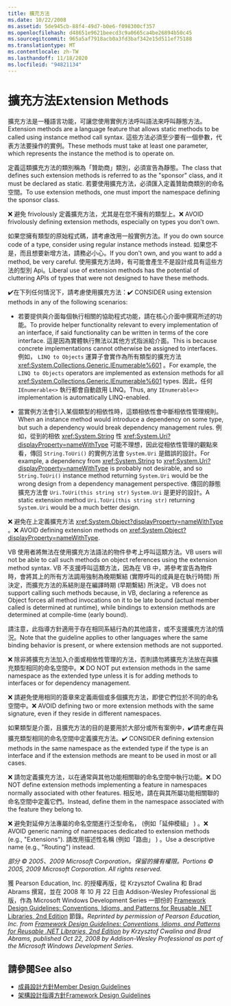 ```yaml
---
title: 擴充方法
ms.date: 10/22/2008
ms.assetid: 5de945cb-88f4-49d7-b0e6-f098300cf357
ms.openlocfilehash: d48651e9621beecd3c9a0665ca4be26894b50c45
ms.sourcegitcommit: 965a5af7918acb0a3fd3baf342e15d511ef75188
ms.translationtype: MT
ms.contentlocale: zh-TW
ms.lasthandoff: 11/18/2020
ms.locfileid: "94821134"
---
```

# <a name="extension-methods"></a><span data-ttu-id="8358e-102">擴充方法</span><span class="sxs-lookup"><span data-stu-id="8358e-102">Extension Methods</span></span>
<span data-ttu-id="8358e-103">擴充方法是一種語言功能，可讓您使用實例方法呼叫語法來呼叫靜態方法。</span><span class="sxs-lookup"><span data-stu-id="8358e-103">Extension methods are a language feature that allows static methods to be called using instance method call syntax.</span></span> <span data-ttu-id="8358e-104">這些方法必須至少要有一個參數，代表方法要操作的實例。</span><span class="sxs-lookup"><span data-stu-id="8358e-104">These methods must take at least one parameter, which represents the instance the method is to operate on.</span></span>

 <span data-ttu-id="8358e-105">定義這類擴充方法的類別稱為「贊助商」類別，必須宣告為靜態。</span><span class="sxs-lookup"><span data-stu-id="8358e-105">The class that defines such extension methods is referred to as the "sponsor" class, and it must be declared as static.</span></span> <span data-ttu-id="8358e-106">若要使用擴充方法，必須匯入定義贊助商類別的命名空間。</span><span class="sxs-lookup"><span data-stu-id="8358e-106">To use extension methods, one must import the namespace defining the sponsor class.</span></span>

 <span data-ttu-id="8358e-107">❌ 避免 frivolously 定義擴充方法，尤其是在您不擁有的類型上。</span><span class="sxs-lookup"><span data-stu-id="8358e-107">❌ AVOID frivolously defining extension methods, especially on types you don't own.</span></span>

 <span data-ttu-id="8358e-108">如果您擁有類型的原始程式碼，請考慮改用一般實例方法。</span><span class="sxs-lookup"><span data-stu-id="8358e-108">If you do own source code of a type, consider using regular instance methods instead.</span></span> <span data-ttu-id="8358e-109">如果您不是，而且想要新增方法，請務必小心。</span><span class="sxs-lookup"><span data-stu-id="8358e-109">If you don't own, and you want to add a method, be very careful.</span></span> <span data-ttu-id="8358e-110">使用擴充方法時，有可能會產生不是設計成具有這些方法的型別 Api。</span><span class="sxs-lookup"><span data-stu-id="8358e-110">Liberal use of extension methods has the potential of cluttering APIs of types that were not designed to have these methods.</span></span>

 <span data-ttu-id="8358e-111">✔️在下列任何情況下，請考慮使用擴充方法：</span><span class="sxs-lookup"><span data-stu-id="8358e-111">✔️ CONSIDER using extension methods in any of the following scenarios:</span></span>

- <span data-ttu-id="8358e-112">若要提供與介面每個執行相關的協助程式功能，請在核心介面中撰寫所述的功能。</span><span class="sxs-lookup"><span data-stu-id="8358e-112">To provide helper functionality relevant to every implementation of an interface, if said functionality can be written in terms of the core interface.</span></span> <span data-ttu-id="8358e-113">這是因為實體執行無法以其他方式指派給介面。</span><span class="sxs-lookup"><span data-stu-id="8358e-113">This is because concrete implementations cannot otherwise be assigned to interfaces.</span></span> <span data-ttu-id="8358e-114">例如， `LINQ to Objects` 運算子會實作為所有類型的擴充方法 <xref:System.Collections.Generic.IEnumerable%601> 。</span><span class="sxs-lookup"><span data-stu-id="8358e-114">For example, the `LINQ to Objects` operators are implemented as extension methods for all <xref:System.Collections.Generic.IEnumerable%601> types.</span></span> <span data-ttu-id="8358e-115">因此，任何 `IEnumerable<>` 執行都會自動啟用 LINQ。</span><span class="sxs-lookup"><span data-stu-id="8358e-115">Thus, any `IEnumerable<>` implementation is automatically LINQ-enabled.</span></span>

- <span data-ttu-id="8358e-116">當實例方法會引入某個類型的相依性時，這類相依性會中斷相依性管理規則。</span><span class="sxs-lookup"><span data-stu-id="8358e-116">When an instance method would introduce a dependency on some type, but such a dependency would break dependency management rules.</span></span> <span data-ttu-id="8358e-117">例如，從到的相依 <xref:System.String> 性 <xref:System.Uri?displayProperty=nameWithType> 可能不理想，因此從相依性管理的觀點來看，傳回 `String.ToUri()` 的實例方法會 `System.Uri` 是錯誤的設計。</span><span class="sxs-lookup"><span data-stu-id="8358e-117">For example, a dependency from <xref:System.String> to <xref:System.Uri?displayProperty=nameWithType> is probably not desirable, and so `String.ToUri()` instance method returning `System.Uri` would be the wrong design from a dependency management perspective.</span></span> <span data-ttu-id="8358e-118">傳回的靜態擴充方法會 `Uri.ToUri(this string str)` `System.Uri` 是更好的設計。</span><span class="sxs-lookup"><span data-stu-id="8358e-118">A static extension method `Uri.ToUri(this string str)` returning `System.Uri` would be a much better design.</span></span>

 <span data-ttu-id="8358e-119">❌ 避免在上定義擴充方法 <xref:System.Object?displayProperty=nameWithType> 。</span><span class="sxs-lookup"><span data-stu-id="8358e-119">❌ AVOID defining extension methods on <xref:System.Object?displayProperty=nameWithType>.</span></span>

 <span data-ttu-id="8358e-120">VB 使用者將無法在使用擴充方法語法的物件參考上呼叫這類方法。</span><span class="sxs-lookup"><span data-stu-id="8358e-120">VB users will not be able to call such methods on object references using the extension method syntax.</span></span> <span data-ttu-id="8358e-121">VB 不支援呼叫這類方法，因為在 VB 中，將參考宣告為物件時，會將其上的所有方法調用強制為晚期繫結 (實際呼叫的成員是在執行時間) 所決定，而擴充方法的系結則是在編譯時期 (早期繫結) 所決定。</span><span class="sxs-lookup"><span data-stu-id="8358e-121">VB does not support calling such methods because, in VB, declaring a reference as Object forces all method invocations on it to be late bound (actual member called is determined at runtime), while bindings to extension methods are determined at compile-time (early bound).</span></span>

 <span data-ttu-id="8358e-122">請注意，此指導方針適用于存在相同系結行為的其他語言，或不支援擴充方法的情況。</span><span class="sxs-lookup"><span data-stu-id="8358e-122">Note that the guideline applies to other languages where the same binding behavior is present, or where extension methods are not supported.</span></span>

 <span data-ttu-id="8358e-123">❌ 除非將擴充方法加入介面或相依性管理的方法，否則請勿將擴充方法放在與擴充類型相同的命名空間中。</span><span class="sxs-lookup"><span data-stu-id="8358e-123">❌ DO NOT put extension methods in the same namespace as the extended type unless it is for adding methods to interfaces or for dependency management.</span></span>

 <span data-ttu-id="8358e-124">❌ 請避免使用相同的簽章來定義兩個或多個擴充方法，即使它們位於不同的命名空間中。</span><span class="sxs-lookup"><span data-stu-id="8358e-124">❌ AVOID defining two or more extension methods with the same signature, even if they reside in different namespaces.</span></span>

 <span data-ttu-id="8358e-125">如果類型是介面，且擴充方法的目的是要用於大部分或所有案例中，✔️請考慮在與擴充類型相同的命名空間中定義擴充方法。</span><span class="sxs-lookup"><span data-stu-id="8358e-125">✔️ CONSIDER defining extension methods in the same namespace as the extended type if the type is an interface and if the extension methods are meant to be used in most or all cases.</span></span>

 <span data-ttu-id="8358e-126">❌ 請勿定義擴充方法，以在通常與其他功能相關聯的命名空間中執行功能。</span><span class="sxs-lookup"><span data-stu-id="8358e-126">❌ DO NOT define extension methods implementing a feature in namespaces normally associated with other features.</span></span> <span data-ttu-id="8358e-127">相反地，請在與其所屬功能相關聯的命名空間中定義它們。</span><span class="sxs-lookup"><span data-stu-id="8358e-127">Instead, define them in the namespace associated with the feature they belong to.</span></span>

 <span data-ttu-id="8358e-128">❌ 避免對延伸方法專屬的命名空間進行泛型命名， (例如「延伸模組」 ) 。</span><span class="sxs-lookup"><span data-stu-id="8358e-128">❌ AVOID generic naming of namespaces dedicated to extension methods (e.g., "Extensions").</span></span> <span data-ttu-id="8358e-129">請改用描述性名稱 (例如「路由」 ) 。</span><span class="sxs-lookup"><span data-stu-id="8358e-129">Use a descriptive name (e.g., "Routing") instead.</span></span>

 <span data-ttu-id="8358e-130">*部分 &copy; 2005、2009 Microsoft Corporation。保留的擁有權限。*</span><span class="sxs-lookup"><span data-stu-id="8358e-130">*Portions &copy; 2005, 2009 Microsoft Corporation. All rights reserved.*</span></span>

 <span data-ttu-id="8358e-131">獲 Pearson Education, Inc. 的授權再版，從 Krzysztof Cwalina 和 Brad Abrams 撰寫，並在 2008 年 10 月 22 日由 Addison-Wesley Professional 出版，作為 Microsoft Windows Development Series 一部份的 [Framework Design Guidelines: Conventions, Idioms, and Patterns for Reusable .NET Libraries, 2nd Edition](https://www.informit.com/store/framework-design-guidelines-conventions-idioms-and-9780321545619) 節錄。</span><span class="sxs-lookup"><span data-stu-id="8358e-131">*Reprinted by permission of Pearson Education, Inc. from [Framework Design Guidelines: Conventions, Idioms, and Patterns for Reusable .NET Libraries, 2nd Edition](https://www.informit.com/store/framework-design-guidelines-conventions-idioms-and-9780321545619) by Krzysztof Cwalina and Brad Abrams, published Oct 22, 2008 by Addison-Wesley Professional as part of the Microsoft Windows Development Series.*</span></span>

## <a name="see-also"></a><span data-ttu-id="8358e-132">請參閱</span><span class="sxs-lookup"><span data-stu-id="8358e-132">See also</span></span>

- [<span data-ttu-id="8358e-133">成員設計方針</span><span class="sxs-lookup"><span data-stu-id="8358e-133">Member Design Guidelines</span></span>](member.md)
- [<span data-ttu-id="8358e-134">架構設計指導方針</span><span class="sxs-lookup"><span data-stu-id="8358e-134">Framework Design Guidelines</span></span>](index.md)
